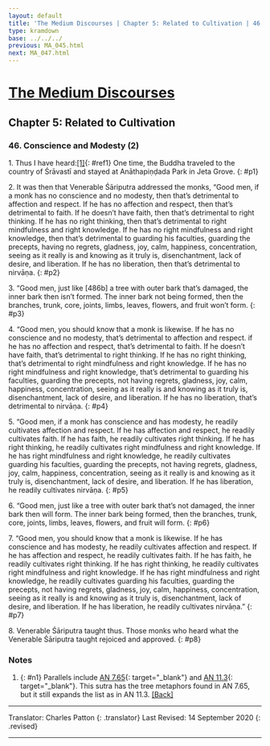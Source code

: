```yaml
---
layout: default
title: 'The Medium Discourses | Chapter 5: Related to Cultivation | 46. Conscience and Modesty (2)'
type: kramdown
base: ../../../
previous: MA_045.html
next: MA_047.html
---
```


# [The Medium Discourses](index.html)
## Chapter 5: Related to Cultivation
### 46. Conscience and Modesty (2)

1\. Thus I have heard:[\[1\]](#n1){: #ref1} One time, the Buddha traveled to the country of Śrāvastī and stayed at Anāthapiṇḍada Park in Jeta Grove.
{: #p1}

2\. It was then that Venerable Śāriputra addressed the monks, “Good men, if a monk has no conscience and no modesty, then that’s detrimental to affection and respect. If he has no affection and respect, then that’s detrimental to faith. If he doesn’t have faith, then that’s detrimental to right thinking. If he has no right thinking, then that’s detrimental to right mindfulness and right knowledge. If he has no right mindfulness and right knowledge, then that’s detrimental to guarding his faculties, guarding the precepts, having no regrets, gladness, joy, calm, happiness, concentration, seeing as it really is and knowing as it truly is, disenchantment, lack of desire, and liberation. If he has no liberation, then that’s detrimental to nirvāṇa.
{: #p2}

3\. “Good men, just like [486b] a tree with outer bark that’s damaged, the inner bark then isn’t formed. The inner bark not being formed, then the branches, trunk, core, joints, limbs, leaves, flowers, and fruit won’t form.
{: #p3}

4\. “Good men, you should know that a monk is likewise. If he has no conscience and no modesty, that’s detrimental to affection and respect. if he has no affection and respect, that’s detrimental to faith. If he doesn’t have faith, that’s detrimental to right thinking. If he has no right thinking, that’s detrimental to right mindfulness and right knowledge. If he has no right mindfulness and right knowledge, that’s detrimental to guarding his faculties, guarding the precepts, not having regrets, gladness, joy, calm, happiness, concentration, seeing as it really is and knowing as it truly is, disenchantment, lack of desire, and liberation. If he has no liberation, that’s detrimental to nirvāṇa.
{: #p4}

5\. “Good men, if a monk has conscience and has modesty, he readily cultivates affection and respect. If he has affection and respect, he readily cultivates faith. If he has faith, he readily cultivates right thinking. If he has right thinking, he readily cultivates right mindfulness and right knowledge. If he has right mindfulness and right knowledge, he readily cultivates guarding his faculties, guarding the precepts, not having regrets, gladness, joy, calm, happiness, concentration, seeing as it really is and knowing as it truly is, disenchantment, lack of desire, and liberation. If he has liberation, he readily cultivates nirvāṇa.
{: #p5}

6\. “Good men, just like a tree with outer bark that’s not damaged, the inner bark then will form. The inner bark being formed, then the branches, trunk, core, joints, limbs, leaves, flowers, and fruit will form.
{: #p6}

7\. “Good men, you should know that a monk is likewise. If he has conscience and has modesty, he readily cultivates affection and respect. If he has affection and respect, he readily cultivates faith. If he has faith, he readily cultivates right thinking. If he has right thinking, he readily cultivates right mindfulness and right knowledge. If he has right mindfulness and right knowledge, he readily cultivates guarding his faculties, guarding the precepts, not having regrets, gladness, joy, calm, happiness, concentration, seeing as it really is and knowing as it truly is, disenchantment, lack of desire, and liberation. If he has liberation, he readily cultivates nirvāṇa.”
{: #p7}

8\. Venerable Śāriputra taught thus. Those monks who heard what the Venerable Śāriputra taught rejoiced and approved.
{: #p8}

### Notes
1. {: #n1} Parallels include [AN 7.65](https://suttacentral.net/an7.65){: target="_blank"} and [AN 11.3](https://suttacentral.net/an11.3){: target="_blank"}. This sutra has the tree metaphors found in AN 7.65, but it still expands the list as in AN 11.3. [\[Back\]](#ref1)

---

Translator: Charles Patton
{: .translator}
Last Revised: 14 September 2020
{: .revised}

---
